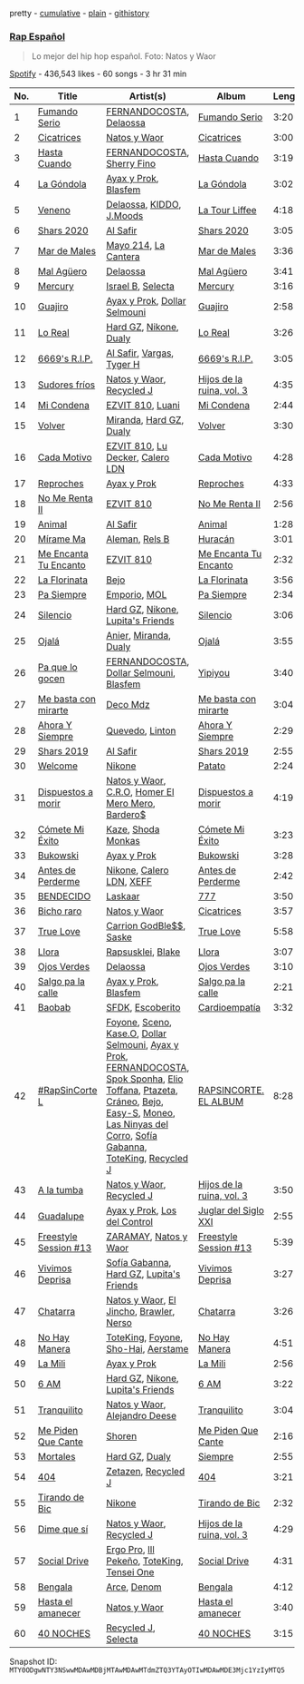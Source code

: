 pretty - [cumulative](/playlists/cumulative/37i9dQZF1DXcd2Vmhfon1w.md) - [plain](/playlists/plain/37i9dQZF1DXcd2Vmhfon1w) - [githistory](https://github.githistory.xyz/mackorone/spotify-playlist-archive/blob/main/playlists/plain/37i9dQZF1DXcd2Vmhfon1w)

### [Rap Español](https://open.spotify.com/playlist/37i9dQZF1DXcd2Vmhfon1w)

> Lo mejor del hip hop español\. Foto: Natos y Waor

[Spotify](https://open.spotify.com/user/spotify) - 436,543 likes - 60 songs - 3 hr 31 min

| No. | Title | Artist(s) | Album | Length |
|---|---|---|---|---|
| 1 | [Fumando Serio](https://open.spotify.com/track/0ECx1tOxvuJi9NYFwYazAl) | [FERNANDOCOSTA](https://open.spotify.com/artist/5dC7EcwWdf9Qj4VvJab4rZ), [Delaossa](https://open.spotify.com/artist/5Uox3n7m4W2CoM9MmHPJwQ) | [Fumando Serio](https://open.spotify.com/album/0e0hTChaBgxDVkGshiEEZ2) | 3:20 |
| 2 | [Cicatrices](https://open.spotify.com/track/7cVPzL9iPXkMaHb8NvwvR3) | [Natos y Waor](https://open.spotify.com/artist/1QJbbsxg2wqidJj51d3otw) | [Cicatrices](https://open.spotify.com/album/2r7uyJrmDdQ3DwX0EzSfYm) | 3:00 |
| 3 | [Hasta Cuando](https://open.spotify.com/track/2py8CbfQ8NvoXK4hIGhEHP) | [FERNANDOCOSTA](https://open.spotify.com/artist/5dC7EcwWdf9Qj4VvJab4rZ), [Sherry Fino](https://open.spotify.com/artist/76ofGeLRBabrg897HgfH5D) | [Hasta Cuando](https://open.spotify.com/album/3g8qnjrSaAVo1KeY8QVJxt) | 3:19 |
| 4 | [La Góndola](https://open.spotify.com/track/7lly9m8Wwi6crkqGLlvEz2) | [Ayax y Prok](https://open.spotify.com/artist/5Ypafuz95Xk09YDf4tgAvU), [Blasfem](https://open.spotify.com/artist/4FActBvkmDc8h3sI5vbMPZ) | [La Góndola](https://open.spotify.com/album/0nqA4JsLWiByBgmRm5B8aP) | 3:02 |
| 5 | [Veneno](https://open.spotify.com/track/5AQTFpm3oDPTenmw5Lmfoi) | [Delaossa](https://open.spotify.com/artist/5Uox3n7m4W2CoM9MmHPJwQ), [KIDDO](https://open.spotify.com/artist/3lLDZNIMUmxMzIE6Vz9Agz), [J.Moods](https://open.spotify.com/artist/7q3hzOFspDedtkyBi1Azc8) | [La Tour Liffee](https://open.spotify.com/album/0UYDVbpaX2fpXiGDsxPzsY) | 4:18 |
| 6 | [Shars 2020](https://open.spotify.com/track/036QM4rIhz7A7n66IWA7Ej) | [Al Safir](https://open.spotify.com/artist/5NzCASNJVvcPW4uGwMRlPl) | [Shars 2020](https://open.spotify.com/album/3whSTfSW2CfXbaGDTwDbOQ) | 3:05 |
| 7 | [Mar de Males](https://open.spotify.com/track/2dt8G6Jx5Ngp5WKvZQoXf1) | [Mayo 214](https://open.spotify.com/artist/7uXKIO6VDeOCo6ImWZpZJn), [La Cantera](https://open.spotify.com/artist/1T1XaAhbH2hFHDIAUhLAaa) | [Mar de Males](https://open.spotify.com/album/64lovgnKDKb6b0RZrgRozI) | 3:36 |
| 8 | [Mal Agüero](https://open.spotify.com/track/1eg8EWKfaRltn806sZvuDa) | [Delaossa](https://open.spotify.com/artist/5Uox3n7m4W2CoM9MmHPJwQ) | [Mal Agüero](https://open.spotify.com/album/0o0Kw1aYR6GShDsEk1jML9) | 3:41 |
| 9 | [Mercury](https://open.spotify.com/track/4ieZaJ1d5lmei3GOZqtfv3) | [Israel B](https://open.spotify.com/artist/16M8fuShcwX8uBDdmFZH9B), [Selecta](https://open.spotify.com/artist/1m9WPOccw8sizsVYUhSVjZ) | [Mercury](https://open.spotify.com/album/3X6RtqeOhtrUJKtfO84nMc) | 3:16 |
| 10 | [Guajiro](https://open.spotify.com/track/7mzNtZ87Ha6gc1YZCQfA6c) | [Ayax y Prok](https://open.spotify.com/artist/5Ypafuz95Xk09YDf4tgAvU), [Dollar Selmouni](https://open.spotify.com/artist/2544NCTfffschCn1NZVMSb) | [Guajiro](https://open.spotify.com/album/2xWes52vgOfvY7Q8IKAYv7) | 2:58 |
| 11 | [Lo Real](https://open.spotify.com/track/6Z1tZjQzSgEVoLYc5FE7pw) | [Hard GZ](https://open.spotify.com/artist/79N4S7UXdjo2fAh3OHJQuB), [Nikone](https://open.spotify.com/artist/105iYV1T7lf8Rysxo0KzfD), [Dualy](https://open.spotify.com/artist/0XwYf0nSP6fpUCMRjnfiwo) | [Lo Real](https://open.spotify.com/album/2dWRx8YRn7RFQ4UNdjbeGq) | 3:26 |
| 12 | [6669's R.I.P.](https://open.spotify.com/track/6bh5vbMkftP7RQZSFp7PeU) | [Al Safir](https://open.spotify.com/artist/5NzCASNJVvcPW4uGwMRlPl), [Vargas](https://open.spotify.com/artist/14Agr9OTy7ZKa08MoTfY2w), [Tyger H](https://open.spotify.com/artist/4UxqTq7kCg6FWrTMzkJ4ey) | [6669's R.I.P.](https://open.spotify.com/album/3O327js8mEwqOnde5TDfd4) | 3:05 |
| 13 | [Sudores fríos](https://open.spotify.com/track/3fTPnf1cNtC8k6nrT0j9wm) | [Natos y Waor](https://open.spotify.com/artist/1QJbbsxg2wqidJj51d3otw), [Recycled J](https://open.spotify.com/artist/4bWHA8fMNjzfGPQqnh5D6y) | [Hijos de la ruina, vol\. 3](https://open.spotify.com/album/5ElCfa24Wz9evOfT5k6uEB) | 4:35 |
| 14 | [Mi Condena](https://open.spotify.com/track/0RSpDN3ywn433Ax7AEmciT) | [EZVIT 810](https://open.spotify.com/artist/20taoPw3DvVajnkUySMckx), [Luani](https://open.spotify.com/artist/5y7twJ6XIWnxkh9sArNf5M) | [Mi Condena](https://open.spotify.com/album/0DtcJk7CoznzFlCp5DFld3) | 2:44 |
| 15 | [Volver](https://open.spotify.com/track/6rwYZI7sVX2fIdTmc27flL) | [Miranda](https://open.spotify.com/artist/0DjGDEVSQsodFbL1bMVPRs), [Hard GZ](https://open.spotify.com/artist/79N4S7UXdjo2fAh3OHJQuB), [Dualy](https://open.spotify.com/artist/0XwYf0nSP6fpUCMRjnfiwo) | [Volver](https://open.spotify.com/album/2j6YJ0BZPF1FISLalfgPGv) | 3:30 |
| 16 | [Cada Motivo](https://open.spotify.com/track/5RwF8yjTv6LvpCjJL8yjkL) | [EZVIT 810](https://open.spotify.com/artist/20taoPw3DvVajnkUySMckx), [Lu Decker](https://open.spotify.com/artist/74LXFsgo40nbOJaO74QTAm), [Calero LDN](https://open.spotify.com/artist/0VD8vX2wvCYYD0SMFCZeRR) | [Cada Motivo](https://open.spotify.com/album/5ZkrNdw8WiUr1kvpwAIT6x) | 4:28 |
| 17 | [Reproches](https://open.spotify.com/track/3L6RhaS4ISh8GSagrFMFZn) | [Ayax y Prok](https://open.spotify.com/artist/5Ypafuz95Xk09YDf4tgAvU) | [Reproches](https://open.spotify.com/album/1rGEWKEdDvDx5Ij1oxpRfs) | 4:33 |
| 18 | [No Me Renta II](https://open.spotify.com/track/1lGYUNCN2k5CGF4PzpRYt9) | [EZVIT 810](https://open.spotify.com/artist/20taoPw3DvVajnkUySMckx) | [No Me Renta II](https://open.spotify.com/album/7E0iUBWxU11g8xFB7p0iMY) | 2:56 |
| 19 | [Animal](https://open.spotify.com/track/6oU0ts0UfSzBAxKsd0pPdN) | [Al Safir](https://open.spotify.com/artist/5NzCASNJVvcPW4uGwMRlPl) | [Animal](https://open.spotify.com/album/2m5J9E8CsbZNiXZzktBWeD) | 1:28 |
| 20 | [Mírame Ma](https://open.spotify.com/track/6F4Q1QRbspGB4MrJHT1H1i) | [Aleman](https://open.spotify.com/artist/4QFG9KrGWEbr6hNA58CAqE), [Rels B](https://open.spotify.com/artist/2IMZYfNi21MGqxopj9fWx8) | [Huracán](https://open.spotify.com/album/1yM29w2suYVpMursUbXQMi) | 3:01 |
| 21 | [Me Encanta Tu Encanto](https://open.spotify.com/track/6Jq1PlZ9SlBYWVszBcR8Ja) | [EZVIT 810](https://open.spotify.com/artist/20taoPw3DvVajnkUySMckx) | [Me Encanta Tu Encanto](https://open.spotify.com/album/3ZLfwLDRRf2CFQ7aB0CDlI) | 2:32 |
| 22 | [La Florinata](https://open.spotify.com/track/4mMru0gIj4JubTsnNqN3h8) | [Bejo](https://open.spotify.com/artist/0adJG3bdFTHCkTY28NkY4u) | [La Florinata](https://open.spotify.com/album/1jnZco9PxSoj53UgEPFLEw) | 3:56 |
| 23 | [Pa Siempre](https://open.spotify.com/track/2uodmGkOcpgzObLo1cdSPh) | [Emporio](https://open.spotify.com/artist/67rfT6Gea3omy1Ksii2J88), [MOL](https://open.spotify.com/artist/0kcjwgqgT7QdNONFwVgQQX) | [Pa Siempre](https://open.spotify.com/album/4DlobMB8yEpoip2a6rG1uF) | 2:34 |
| 24 | [Silencio](https://open.spotify.com/track/4Huf56u4fIIcQwZb9RSe4A) | [Hard GZ](https://open.spotify.com/artist/79N4S7UXdjo2fAh3OHJQuB), [Nikone](https://open.spotify.com/artist/105iYV1T7lf8Rysxo0KzfD), [Lupita's Friends](https://open.spotify.com/artist/7gGKjAXKRyDUhSUhFDIaAW) | [Silencio](https://open.spotify.com/album/05QCvximYc8wuXO8q1oSZ0) | 3:06 |
| 25 | [Ojalá](https://open.spotify.com/track/3lhBtkwoZuzjaykxbQvQzX) | [Anier](https://open.spotify.com/artist/29WHGHkCIlASkOrbKKyvcS), [Miranda](https://open.spotify.com/artist/0DjGDEVSQsodFbL1bMVPRs), [Dualy](https://open.spotify.com/artist/0XwYf0nSP6fpUCMRjnfiwo) | [Ojalá](https://open.spotify.com/album/6nlRFfAm9DE7mKegkODxYN) | 3:55 |
| 26 | [Pa que lo gocen](https://open.spotify.com/track/7BMdZsDXxPH6Db3Ug6A2q2) | [FERNANDOCOSTA](https://open.spotify.com/artist/5dC7EcwWdf9Qj4VvJab4rZ), [Dollar Selmouni](https://open.spotify.com/artist/2544NCTfffschCn1NZVMSb), [Blasfem](https://open.spotify.com/artist/4FActBvkmDc8h3sI5vbMPZ) | [Yipiyou](https://open.spotify.com/album/7euTtDGIoACenU5iWH6tr2) | 3:40 |
| 27 | [Me basta con mirarte](https://open.spotify.com/track/1mrVhmY8snkIsE3ibTO4vs) | [Deco Mdz](https://open.spotify.com/artist/29O0oBAyoqOjgJHCX1HU9T) | [Me basta con mirarte](https://open.spotify.com/album/44nEexQmojvMecvqr08VwP) | 3:04 |
| 28 | [Ahora Y Siempre](https://open.spotify.com/track/1AhNxunSSizAllibrQ7jhu) | [Quevedo](https://open.spotify.com/artist/52iwsT98xCoGgiGntTiR7K), [Linton](https://open.spotify.com/artist/39TshGQ7RY8nYrhILYRT1S) | [Ahora Y Siempre](https://open.spotify.com/album/3jTzodvOzhVKQgNbLjM93z) | 2:29 |
| 29 | [Shars 2019](https://open.spotify.com/track/4vI7HAK6oC52MfOYlICa0l) | [Al Safir](https://open.spotify.com/artist/5NzCASNJVvcPW4uGwMRlPl) | [Shars 2019](https://open.spotify.com/album/0ouvrlpcjyOklFJK70pwNe) | 2:55 |
| 30 | [Welcome](https://open.spotify.com/track/37KLoLkhcJMe7Odsstah0V) | [Nikone](https://open.spotify.com/artist/105iYV1T7lf8Rysxo0KzfD) | [Patato](https://open.spotify.com/album/4gJBXdGhYA1piaLYhYpZR9) | 2:24 |
| 31 | [Dispuestos a morir](https://open.spotify.com/track/1d1N1JZfKYI0Pj5TXzs4vy) | [Natos y Waor](https://open.spotify.com/artist/1QJbbsxg2wqidJj51d3otw), [C.R.O](https://open.spotify.com/artist/4puAp107dCehraE47QXVQX), [Homer El Mero Mero](https://open.spotify.com/artist/0Xo4VFS3v07L0GwIVkZLfg), [Bardero$](https://open.spotify.com/artist/5Q2fyL2TcdUY9IqKTkGk5G) | [Dispuestos a morir](https://open.spotify.com/album/1eZImwU3n4ThWraWJP3jSC) | 4:19 |
| 32 | [Cómete Mi Éxito](https://open.spotify.com/track/4gFxJbsFvf0L97TlkGW04k) | [Kaze](https://open.spotify.com/artist/2X11x8C63wCzAf1WwsIuLg), [Shoda Monkas](https://open.spotify.com/artist/3K3u27hhXRoHojEeDHXLAe) | [Cómete Mi Éxito](https://open.spotify.com/album/1qA191L6gF00pamusjQHMw) | 3:23 |
| 33 | [Bukowski](https://open.spotify.com/track/34fKPzASNYaX70vBeg24Lv) | [Ayax y Prok](https://open.spotify.com/artist/5Ypafuz95Xk09YDf4tgAvU) | [Bukowski](https://open.spotify.com/album/0yjXpvYpPQVwlI3qBofkhi) | 3:28 |
| 34 | [Antes de Perderme](https://open.spotify.com/track/4ump1MwW9FQG6qq3zABZ5N) | [Nikone](https://open.spotify.com/artist/105iYV1T7lf8Rysxo0KzfD), [Calero LDN](https://open.spotify.com/artist/0VD8vX2wvCYYD0SMFCZeRR), [XEFF](https://open.spotify.com/artist/1unKkC0TXsydvkj6JhuFKh) | [Antes de Perderme](https://open.spotify.com/album/55wq4HZx7jUBPdvRTg1b4k) | 2:42 |
| 35 | [BENDECIDO](https://open.spotify.com/track/11YNuTEC2neoHVWvgp9pqX) | [Laskaar](https://open.spotify.com/artist/2dR0oV49jNebqozvLZ8wci) | [777](https://open.spotify.com/album/7eXbWmYu335tRJYHgZSweJ) | 3:50 |
| 36 | [Bicho raro](https://open.spotify.com/track/4MonThJItfsXWPFIvAT5EX) | [Natos y Waor](https://open.spotify.com/artist/1QJbbsxg2wqidJj51d3otw) | [Cicatrices](https://open.spotify.com/album/1lASvFkra4rNUh4QNZS0u1) | 3:57 |
| 37 | [True Love](https://open.spotify.com/track/2PZuFDO3jh5RHLX6CGEpsW) | [Carrion GodBle$$](https://open.spotify.com/artist/7we8fCds6Fc36UjH1oq4OU), [Saske](https://open.spotify.com/artist/3i9eOUfw6q0d4MTxIXASZW) | [True Love](https://open.spotify.com/album/1svYzadjdS9RrR2E2EPEhj) | 5:58 |
| 38 | [Llora](https://open.spotify.com/track/3HKMlaXWyJzKOr0l1R95S0) | [Rapsusklei](https://open.spotify.com/artist/451DVjaBuGYfvDfvG9MxaG), [Blake](https://open.spotify.com/artist/2FwMmxiCWQhEyO9k0nOyNF) | [Llora](https://open.spotify.com/album/7qHCFvp3migQC4x6tt1iEb) | 3:07 |
| 39 | [Ojos Verdes](https://open.spotify.com/track/5uE3JWZGT0JybAFVLkTlJE) | [Delaossa](https://open.spotify.com/artist/5Uox3n7m4W2CoM9MmHPJwQ) | [Ojos Verdes](https://open.spotify.com/album/66cFPe1d4WUwhcqQRxePLK) | 3:10 |
| 40 | [Salgo pa la calle](https://open.spotify.com/track/1yvTWgoRs6DTMzC6nKa6xb) | [Ayax y Prok](https://open.spotify.com/artist/5Ypafuz95Xk09YDf4tgAvU), [Blasfem](https://open.spotify.com/artist/4FActBvkmDc8h3sI5vbMPZ) | [Salgo pa la calle](https://open.spotify.com/album/73W1l6Mm0T2R6uVsWZz6bq) | 2:21 |
| 41 | [Baobab](https://open.spotify.com/track/7uQ8381vIabHK4IYfwsvtT) | [SFDK](https://open.spotify.com/artist/56n1NeXsTOOxjX3Z4lVMTJ), [Escoberito](https://open.spotify.com/artist/6cfEIfKLSFGoNzJ5DdNsKZ) | [Cardioempatía](https://open.spotify.com/album/6lYfsP9XS3c7ayYg4Xg3fs) | 3:32 |
| 42 | [\#RapSinCorte L](https://open.spotify.com/track/5ZaPIvSXtTxrj8yXnUx0wd) | [Foyone](https://open.spotify.com/artist/1F2erLLqRHbaFvEYHeVIHJ), [Sceno](https://open.spotify.com/artist/75CrPxuxEtojeIeFidQeMH), [Kase.O](https://open.spotify.com/artist/7GmXwGXJSsmWTkCyk5Twux), [Dollar Selmouni](https://open.spotify.com/artist/2544NCTfffschCn1NZVMSb), [Ayax y Prok](https://open.spotify.com/artist/5Ypafuz95Xk09YDf4tgAvU), [FERNANDOCOSTA](https://open.spotify.com/artist/5dC7EcwWdf9Qj4VvJab4rZ), [Spok Sponha](https://open.spotify.com/artist/28JPPibeSKPFLL11tDvM5n), [Elio Toffana](https://open.spotify.com/artist/3iaWOU36p7W4oqHLDoBQmr), [Ptazeta](https://open.spotify.com/artist/5UN0rzL594mWY2RbOtZqIN), [Cráneo](https://open.spotify.com/artist/05aVtfDzBvg9eVu9MAZPGD), [Bejo](https://open.spotify.com/artist/0adJG3bdFTHCkTY28NkY4u), [Easy\-S](https://open.spotify.com/artist/4oNsvVnFz4HQ0UPpPFSuJX), [Moneo](https://open.spotify.com/artist/6K6iokRdBoOaZiItaX6bYJ), [Las Ninyas del Corro](https://open.spotify.com/artist/3Iv34TRi6TpQqxSctG7PKh), [Sofía Gabanna](https://open.spotify.com/artist/7oOAUwR8fKK27pEAKdt0mm), [ToteKing](https://open.spotify.com/artist/224rbIjYbXaTI7lnP2ZMNJ), [Recycled J](https://open.spotify.com/artist/4bWHA8fMNjzfGPQqnh5D6y) | [RAPSINCORTE\. EL ALBUM](https://open.spotify.com/album/36LjihHzyrHrVDNtWapOMK) | 8:28 |
| 43 | [A la tumba](https://open.spotify.com/track/0lstDvubsePLSuUiGWsNL8) | [Natos y Waor](https://open.spotify.com/artist/1QJbbsxg2wqidJj51d3otw), [Recycled J](https://open.spotify.com/artist/4bWHA8fMNjzfGPQqnh5D6y) | [Hijos de la ruina, vol\. 3](https://open.spotify.com/album/5ElCfa24Wz9evOfT5k6uEB) | 3:50 |
| 44 | [Guadalupe](https://open.spotify.com/track/4zKqmhQaO4H4b50EJyxiSa) | [Ayax y Prok](https://open.spotify.com/artist/5Ypafuz95Xk09YDf4tgAvU), [Los del Control](https://open.spotify.com/artist/3Nbij6lwrwz0XB7HubxdN2) | [Juglar del Siglo XXI](https://open.spotify.com/album/7bxbscLnwPLah6i2bZVA9V) | 2:55 |
| 45 | [Freestyle Session \#13](https://open.spotify.com/track/2yGN0LzE0AL7Ev9chjp9Nh) | [ZARAMAY](https://open.spotify.com/artist/3wsYquQ9CiMlYG54BUR2ff), [Natos y Waor](https://open.spotify.com/artist/1QJbbsxg2wqidJj51d3otw) | [Freestyle Session \#13](https://open.spotify.com/album/1erD5sfzkSeBKykn8baBla) | 5:39 |
| 46 | [Vivimos Deprisa](https://open.spotify.com/track/2B4zfsOe4F1FhQRNx7dBzJ) | [Sofía Gabanna](https://open.spotify.com/artist/7oOAUwR8fKK27pEAKdt0mm), [Hard GZ](https://open.spotify.com/artist/79N4S7UXdjo2fAh3OHJQuB), [Lupita's Friends](https://open.spotify.com/artist/7gGKjAXKRyDUhSUhFDIaAW) | [Vivimos Deprisa](https://open.spotify.com/album/5HmnOKunM6YO6GFtNUAh9e) | 3:27 |
| 47 | [Chatarra](https://open.spotify.com/track/2pqaZXlvOQLL51UwDHDi4o) | [Natos y Waor](https://open.spotify.com/artist/1QJbbsxg2wqidJj51d3otw), [El Jincho](https://open.spotify.com/artist/2w1wJcGdJQ4Lw08oKBnDsw), [Brawler](https://open.spotify.com/artist/3ou0JTD6UMkXvymmMrzBOJ), [Nerso](https://open.spotify.com/artist/2sA17fdEW3AIUbETkwrsKY) | [Chatarra](https://open.spotify.com/album/61AnsKPGiCjCPlGn7n1NS4) | 3:26 |
| 48 | [No Hay Manera](https://open.spotify.com/track/5Qn3vK8wlpxGTIrCUKVzE2) | [ToteKing](https://open.spotify.com/artist/224rbIjYbXaTI7lnP2ZMNJ), [Foyone](https://open.spotify.com/artist/1F2erLLqRHbaFvEYHeVIHJ), [Sho\-Hai](https://open.spotify.com/artist/1mvAv5jk1OSd3Tyv4aZEjK), [Aerstame](https://open.spotify.com/artist/4L5QHhmkOdVWH91Kz0uLPg) | [No Hay Manera](https://open.spotify.com/album/1eR5vOALWMjXkehzm3tfyj) | 4:51 |
| 49 | [La Mili](https://open.spotify.com/track/3JZQr9C0hQbhs0uV98KLMo) | [Ayax y Prok](https://open.spotify.com/artist/5Ypafuz95Xk09YDf4tgAvU) | [La Mili](https://open.spotify.com/album/5IpcI6X72fiNGb23A0208k) | 2:56 |
| 50 | [6 AM](https://open.spotify.com/track/0wLx8D4VWzWxgCtdWyqdYd) | [Hard GZ](https://open.spotify.com/artist/79N4S7UXdjo2fAh3OHJQuB), [Nikone](https://open.spotify.com/artist/105iYV1T7lf8Rysxo0KzfD), [Lupita's Friends](https://open.spotify.com/artist/7gGKjAXKRyDUhSUhFDIaAW) | [6 AM](https://open.spotify.com/album/4J9OPrsqAr0fCyyjS8oJhC) | 3:22 |
| 51 | [Tranquilito](https://open.spotify.com/track/5FgfH1x2CWUsUYPyzP3g7h) | [Natos y Waor](https://open.spotify.com/artist/1QJbbsxg2wqidJj51d3otw), [Alejandro Deese](https://open.spotify.com/artist/1EpK5uMCE7aUAyCQ7l1505) | [Tranquilito](https://open.spotify.com/album/5l5ITl4xVnAL3UKtGNGa4X) | 3:04 |
| 52 | [Me Piden Que Cante](https://open.spotify.com/track/07zHQ6Gg5f1sUeeN3PlsDv) | [Shoren](https://open.spotify.com/artist/6MRCWn4BaMCrfxzseImRuN) | [Me Piden Que Cante](https://open.spotify.com/album/4ZazTf8XfDWVyctUKqMfGQ) | 2:16 |
| 53 | [Mortales](https://open.spotify.com/track/2cAlHsqGkTYqQEEZCrMrF0) | [Hard GZ](https://open.spotify.com/artist/79N4S7UXdjo2fAh3OHJQuB), [Dualy](https://open.spotify.com/artist/0XwYf0nSP6fpUCMRjnfiwo) | [Siempre](https://open.spotify.com/album/3uuFYpXPgZRB6MLcH8tiUo) | 2:55 |
| 54 | [404](https://open.spotify.com/track/4UjNZ37uwU3wQYUWaJcpbP) | [Zetazen](https://open.spotify.com/artist/66BpLv7bc0OLbr50D1cnGS), [Recycled J](https://open.spotify.com/artist/4bWHA8fMNjzfGPQqnh5D6y) | [404](https://open.spotify.com/album/6aGjj6ODKTN6NWJzysziO0) | 3:21 |
| 55 | [Tirando de Bic](https://open.spotify.com/track/61ujXkJyYEAjXamtbS4eFl) | [Nikone](https://open.spotify.com/artist/105iYV1T7lf8Rysxo0KzfD) | [Tirando de Bic](https://open.spotify.com/album/3cL774NEgpLROW1t7A9fmo) | 2:32 |
| 56 | [Dime que sí](https://open.spotify.com/track/0O4bCG1TnGt4rARJOFfa1N) | [Natos y Waor](https://open.spotify.com/artist/1QJbbsxg2wqidJj51d3otw), [Recycled J](https://open.spotify.com/artist/4bWHA8fMNjzfGPQqnh5D6y) | [Hijos de la ruina, vol\. 3](https://open.spotify.com/album/5ElCfa24Wz9evOfT5k6uEB) | 4:29 |
| 57 | [Social Drive](https://open.spotify.com/track/3SWWgc3aAbor9oRs3fRpzb) | [Ergo Pro](https://open.spotify.com/artist/6RGXMZ5gUtYKHpG3RQ9fM4), [Ill Pekeño](https://open.spotify.com/artist/3T4KspU3H8Ya6sgxexg9F8), [ToteKing](https://open.spotify.com/artist/224rbIjYbXaTI7lnP2ZMNJ), [Tensei One](https://open.spotify.com/artist/1T7nUn5Rl3Rmu4HgyIckl7) | [Social Drive](https://open.spotify.com/album/4vrHUkGiWCrgL4adOzIyL7) | 4:31 |
| 58 | [Bengala](https://open.spotify.com/track/49FHrJRo7LTlNI2KPwpMVd) | [Arce](https://open.spotify.com/artist/7eH1UUCyxL8Wf9PztvvPJ6), [Denom](https://open.spotify.com/artist/0fwnNjAay5ZHP5bAd63g8Y) | [Bengala](https://open.spotify.com/album/6nLTPZ7E0eZtUW472gZP4P) | 4:12 |
| 59 | [Hasta el amanecer](https://open.spotify.com/track/05WcYNSHMxuM7ryv5sKIjX) | [Natos y Waor](https://open.spotify.com/artist/1QJbbsxg2wqidJj51d3otw) | [Hasta el amanecer](https://open.spotify.com/album/3Qqrz8rw1u72reNglIxn2z) | 3:40 |
| 60 | [40 NOCHES](https://open.spotify.com/track/64tFEyCfMQjRsp7AcWwSxg) | [Recycled J](https://open.spotify.com/artist/4bWHA8fMNjzfGPQqnh5D6y), [Selecta](https://open.spotify.com/artist/1m9WPOccw8sizsVYUhSVjZ) | [40 NOCHES](https://open.spotify.com/album/4MOuTOYKHu5MjpX0IrKrwU) | 3:15 |

Snapshot ID: `MTY0ODgwNTY3NSwwMDAwMDBjMTAwMDAwMTdmZTQ3YTAyOTIwMDAwMDE3Mjc1YzIyMTQ5`